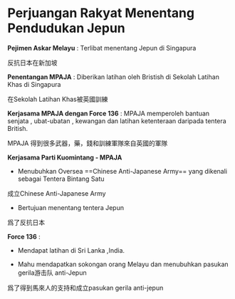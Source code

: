 # Perjuangan Rakyat Menentang Pendudukan Jepun

**Pejimen Askar Melayu** : 
Terlibat menentang Jepun di Singapura

反抗日本在新加坡

**Penentangan MPAJA** : 
Diberikan latihan oleh Bristish di Sekolah Latihan Khas di Singapura

在Sekolah Latihan Khas被英國訓練

**Kerjasama MPAJA dengan Force 136** :
MPAJA memperoleh bantuan senjata , ubat-ubatan , kewangan dan latihan ketenteraan daripada tentera British.

MPAJA 得到很多武器，藥，錢和訓練軍隊來自英國的軍隊

**Kerjasama Parti Kuomintang - MPAJA**
- Menubuhkan Oversea ==Chinese Anti-Japanese Army== yang dikenali sebagai Tentera Bintang Satu

成立Chinese Anti-Japanese Army

- Bertujuan menentang tentera Jepun
 
 爲了反抗日本

**Force 136** :
- Mendapat latihan di Sri Lanka ,India.


- Mahu mendapatkan sokongan orang Melayu dan menubuhkan pasukan gerila游击队 anti-Jepun

爲了得到馬來人的支持和成立pasukan gerila anti-jepun
